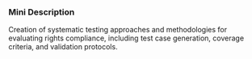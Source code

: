 ### Mini Description

Creation of systematic testing approaches and methodologies for evaluating rights compliance, including test case generation, coverage criteria, and validation protocols.
